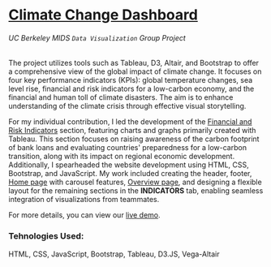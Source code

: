 # [Climate Change Dashboard](https://groups.ischool.berkeley.edu/ClimateVis/index.html)
###### <i>UC Berkeley MIDS `Data Visualization` Group Project</i>

The project utilizes tools such as Tableau, D3, Altair, and Bootstrap to offer a comprehensive view of the global impact of climate change. It focuses on four key performance indicators (KPIs): global temperature changes, sea level rise, financial and risk indicators for a low-carbon economy, and the financial and human toll of climate disasters. The aim is to enhance understanding of the climate crisis through effective visual storytelling.

For my individual contribution, I led the development of the [Financial and Risk Indicators](https://groups.ischool.berkeley.edu/ClimateVis/cfbl.html) section, featuring charts and graphs primarily created with Tableau. This section focuses on raising awareness of the carbon footprint of bank loans and evaluating countries' preparedness for a low-carbon transition, along with its impact on regional economic development. Additionally, I spearheaded the website development using HTML, CSS, Bootstrap, and JavaScript. My work included creating the header, footer, [Home page](https://groups.ischool.berkeley.edu/ClimateVis/index.html) with carousel features, [Overview page](https://groups.ischool.berkeley.edu/ClimateVis/overview.html), and designing a flexible layout for the remaining sections in the **INDICATORS** tab, enabling seamless integration of visualizations from teammates.

For more details, you can view our [live demo](https://drive.google.com/file/d/1b4dWghYWxcTrHJvncjXVlBWemisMCdLA/view).

<h3>Tehnologies Used:</h3>
HTML, CSS, JavaScript, Bootstrap, Tableau, D3.JS, Vega-Altair












